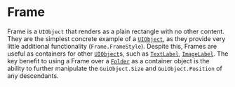 # Frame

Frame is a `UIObject` that renders as a plain rectangle with no other content. They are the simplest concrete example of a [`UIObject`](../../../dymanic/uiobject.md), as they provide very little additional functionality (`Frame.FrameStyle`). Despite this, Frames are useful as containers for other [`UIObject`](../../../dymanic/uiobject.md)s, such as [`TextLabel`](textlabel.md), [`ImageLabel`](imagelabel.md). The key benefit to using a Frame over a [`Folder`](../../construction/folder.md) as a container object is the ability to further manipulate the `GuiObject.Size` and `GuiObject.Position` of any descendants.
